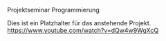 Projektseminar Programmierung

Dies ist ein Platzhalter für das anstehende Projekt.
https://www.youtube.com/watch?v=dQw4w9WgXcQ